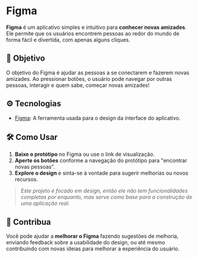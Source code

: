 # Figma

**Figma** é um aplicativo simples e intuitivo para **conhecer novas amizades**. Ele permite que os usuários encontrem pessoas ao redor do mundo de forma fácil e divertida, com apenas alguns cliques.

## 🚀 Objetivo

O objetivo do Figma é ajudar as pessoas a se conectarem e fazerem novas amizades. Ao pressionar botões, o usuário pode navegar por outras pessoas, interagir e quem sabe, começar novas amizades!

## ⚙️ Tecnologias

- [Figma](https://www.figma.com/): A ferramenta usada para o design da interface do aplicativo.
  
## 🛠️ Como Usar

1. **Baixe o protótipo** no Figma ou use o link de visualização.
2. **Aperte os botões** conforme a navegação do protótipo para "encontrar novas pessoas".
3. **Explore o design** e sinta-se à vontade para sugerir melhorias ou novos recursos.

> *Este projeto é focado em design, então ele não tem funcionalidades completas por enquanto, mas serve como base para a construção de uma aplicação real.*

## 🤝 Contribua

Você pode ajudar a **melhorar o Figma** fazendo sugestões de melhoria, enviando feedback sobre a usabilidade do design, ou até mesmo contribuindo com novas ideias para melhorar a experiência do usuário.
